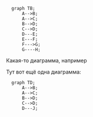 ```mermaid
  graph TB;
      A-->B;
      A-->C;
      B-->D;
      C-->D;
      D---E;
      E---F;
      F--->G;
      G----H;
```

Какая-то диаграмма, например

Тут вот ещё одна диаграмма:

```mermaid
  graph TD;
      A-->B;
      A-->C;
      B-->D;
      C-->D;
      D---J;
```
